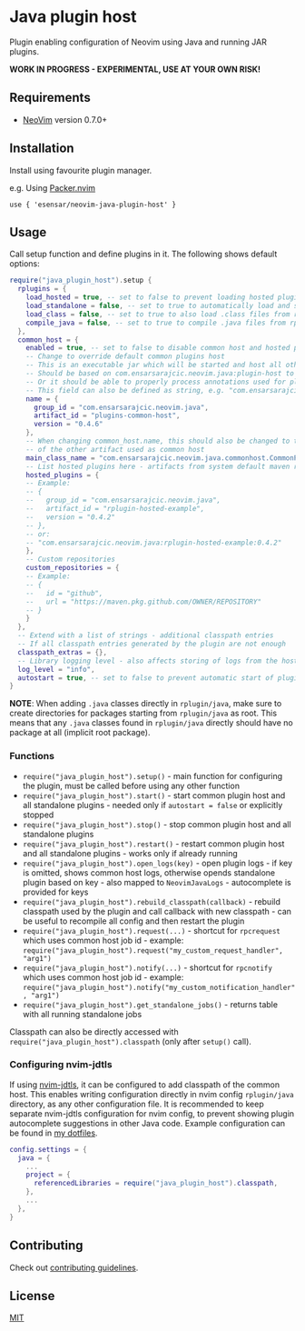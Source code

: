 # Java plugin host

Plugin enabling configuration of Neovim using Java and running JAR plugins.

**WORK IN PROGRESS - EXPERIMENTAL, USE AT YOUR OWN RISK!**


## Requirements

- [NeoVim](https://neovim.io) version 0.7.0+

## Installation

Install using favourite plugin manager.

e.g. Using [Packer.nvim](https://github.com/wbthomason/packer.nvim)

```
use { 'esensar/neovim-java-plugin-host' }
```

## Usage

Call setup function and define plugins in it. The following shows default options:
```lua
require("java_plugin_host").setup {
  rplugins = {
    load_hosted = true, -- set to false to prevent loading hosted plugins from rplugin/hosted-jar
    load_standalone = false, -- set to true to automatically load and start all plugins from rplugin/jar as standalone plugins
    load_class = false, -- set to true to also load .class files from rplugin/java - useful for quick plugins
    compile_java = false, -- set to true to compile .java files from rplugin/java - set load_class to true to also load them
  },
  common_host = {
    enabled = true, -- set to false to disable common host and hosted plugins
    -- Change to override default common plugins host
    -- This is an executable jar which will be started and host all other plugins
    -- Should be based on com.ensarsarajcic.neovim.java:plugin-host to work properly
    -- Or it should be able to properly process annotations used for plugins
    -- This field can also be defined as string, e.g. "com.ensarsarajcic.neovim.java:plugins-common-host:0.4.6"
    name = {
      group_id = "com.ensarsarajcic.neovim.java",
      artifact_id = "plugins-common-host",
      version = "0.4.6"
    },
    -- When changing common_host.name, this should also be changed to the main class
    -- of the other artifact used as common host
    main_class_name = "com.ensarsarajcic.neovim.java.commonhost.CommonPluginHost",
    -- List hosted plugins here - artifacts from system default maven repositories
    hosted_plugins = {
    -- Example:
    -- {
    --   group_id = "com.ensarsarajcic.neovim.java",
    --   artifact_id = "rplugin-hosted-example",
    --   version = "0.4.2"
    -- },
    -- or:
    -- "com.ensarsarajcic.neovim.java:rplugin-hosted-example:0.4.2"
    },
    -- Custom repositories
    custom_repositories = {
    -- Example:
    -- {
    --   id = "github",
    --   url = "https://maven.pkg.github.com/OWNER/REPOSITORY"
    -- }
    }
  },
  -- Extend with a list of strings - additional classpath entries
  -- If all classpath entries generated by the plugin are not enough
  classpath_extras = {},
  -- Library logging level - also affects storing of logs from the hosted plugins
  log_level = "info",
  autostart = true, -- set to false to prevent automatic start of plugins - must call start() then
}
```

**NOTE**: When adding `.java` classes directly in `rplugin/java`, make sure to create directories for packages starting from `rplugin/java` as root. This means that any `.java` classes found in `rplugin/java` directly should have no package at all (implicit root package).

### Functions

- `require("java_plugin_host").setup()` - main function for configuring the plugin, must be called before using any other function
- `require("java_plugin_host").start()` - start common plugin host and all standalone plugins - needed only if `autostart = false` or explicitly stopped
- `require("java_plugin_host").stop()` - stop common plugin host and all standalone plugins
- `require("java_plugin_host").restart()` - restart common plugin host and all standalone plugins - works only if already running
- `require("java_plugin_host").open_logs(key)` - open plugin logs - if key is omitted, shows common host logs, otherwise opends standalone plugin based on key - also mapped to `NeovimJavaLogs` - autocomplete is provided for keys
- `require("java_plugin_host").rebuild_classpath(callback)` - rebuild classpath used by the plugin and call callback with new classpath - can be useful to recompile all config and then restart the plugin
- `require("java_plugin_host").request(...)` - shortcut for `rpcrequest` which uses common host job id - example: `require("java_plugin_host").request("my_custom_request_handler", "arg1")`
- `require("java_plugin_host").notify(...)` - shortcut for `rpcnotify` which uses common host job id - example: `require("java_plugin_host").notify("my_custom_notification_handler", "arg1")`
- `require("java_plugin_host").get_standalone_jobs()` - returns table with all running standalone jobs

Classpath can also be directly accessed with `require("java_plugin_host").classpath` (only after `setup()` call).

### Configuring nvim-jdtls

If using [nvim-jdtls](https://github.com/mfussenegger/nvim-jdtls), it can be configured to add classpath of the common host. This enables writing configuration directly in nvim config `rplugin/java` directory, as any other configuration file. It is recommended to keep separate nvim-jdtls configuration for nvim config, to prevent showing plugin autocomplete suggestions in other Java code. Example configuration can be found in [my dotfiles](https://github.com/esensar/dotfiles/blob/main/symlinks/config/nvim/lua/esensar/lsp/jdtls_setup.lua).

```lua
config.settings = {
  java = {
    ...
    project = {
      referencedLibraries = require("java_plugin_host").classpath,
    },
    ...
  },
}
```

## Contributing

Check out [contributing guidelines](CONTRIBUTING.md).

## License

[MIT](LICENSE)
